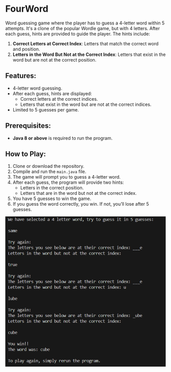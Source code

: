 # FourWord
Word guessing game where the player has to guess a 4-letter word within 5 attempts. It's a clone of the popular Wordle game, but with 4 letters. After each guess, hints are provided to guide the player. The hints include:
1. **Correct Letters at Correct Index**: Letters that match the correct word and position.
2. **Letters in the Word But Not at the Correct Index**: Letters that exist in the word but are not at the correct position.

## Features:
- 4-letter word guessing.
- After each guess, hints are displayed:
  - Correct letters at the correct indices.
  - Letters that exist in the word but are not at the correct indices.
- Limited to 5 guesses per game.

## Prerequisites:
- **Java 8 or above** is required to run the program.

## How to Play:
1. Clone or download the repository.
2. Compile and run the `main.java` file.
3. The game will prompt you to guess a 4-letter word.
4. After each guess, the program will provide two hints:
   - Letters in the correct position.
   - Letters that are in the word but not at the correct index.
5. You have 5 guesses to win the game.
6. If you guess the word correctly, you win. If not, you’ll lose after 5 guesses.

![Sample Image](Demo.png)
